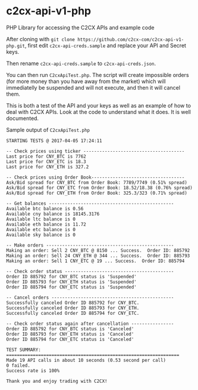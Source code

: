 # c2cx-api-v1-php

PHP Library for accessing the C2CX APIs and example code

After cloning with `git clone https://github.com/c2cx-com/c2cx-api-v1-php.git`, first edit `c2cx-api-creds.sample` and replace your API and Secret keys.

Then rename `c2cx-api-creds.sample` to `c2cx-api-creds.json`.

You can then run `C2cxApiTest.php`.  The script will create impossible orders (for more money than you have away from the market) which will immediatelly be suspended and will not execute, and then it will cancel them.

This is both a test of the API and your keys as well as an example of how to deal with C2CX APIs.  Look at the code to understand what it does.  It is well documented.  

Sample output of `C2cxApiTest.php`
```
STARTING TESTS @ 2017-04-05 17:24:11

-- Check prices using ticker --------------------------------------
Last price for CNY_BTC is 7762
Last price for CNY_ETC is 18.3
Last price for CNY_ETH is 327.2

-- Check prices using Order Book-----------------------------------
Ask/Bid spread for CNY_BTC from Order Book: 7789/7749 (0.51% spread)
Ask/Bid spread for CNY_ETC from Order Book: 18.52/18.38 (0.76% spread)
Ask/Bid spread for CNY_ETH from Order Book: 325.3/323 (0.71% spread)

-- Get balances -----------------------------------------------
Available btc balance is 0.56
Available cny balance is 18145.3176
Available ltc balance is 0
Available eth balance is 11.72
Available etc balance is 0
Available sky balance is 0

-- Make orders ------------------------------------------------
Making an order: Sell 2 CNY_BTC @ 8150 ... Success.  Order ID: 885792
Making an order: Sell 24 CNY_ETH @ 344 ... Success.  Order ID: 885793
Making an order: Sell 1 CNY_ETC @ 19 ... Success.  Order ID: 885794

-- Check order status -----------------------------------------
Order ID 885792 for CNY_BTC status is 'Suspended'
Order ID 885793 for CNY_ETH status is 'Suspended'
Order ID 885794 for CNY_ETC status is 'Suspended'

-- Cancel orders ----------------------------------------------
Successfully canceled Order ID 885792 for CNY_BTC.
Successfully canceled Order ID 885793 for CNY_ETH.
Successfully canceled Order ID 885794 for CNY_ETC.

-- Check order status again after cancellation ----------------
Order ID 885792 for CNY_BTC status is 'Canceled'
Order ID 885793 for CNY_ETH status is 'Canceled'
Order ID 885794 for CNY_ETC status is 'Canceled'

TEST SUMMARY:
=================================================================
Made 19 API calls in about 10 seconds (0.53 second per call)
0 failed.
Success rate is 100%

Thank you and enjoy trading with C2CX!
```

